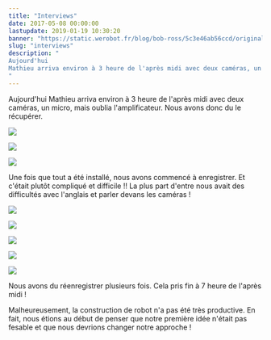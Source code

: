 ```yaml
---
title: "Interviews"
date: 2017-05-08 00:00:00
lastupdate: 2019-01-19 10:30:20
banner: "https://static.werobot.fr/blog/bob-ross/5c3e46ab56ccd/original.jpg"
slug: "interviews"
description: " 
Aujourd'hui 
Mathieu arriva environ à 3 heure de l'après midi avec deux caméras, un micro, mais oublia l'amplificateur. Nous avons donc du le récu
"
---
```

Aujourd'hui 
Mathieu arriva environ à 3 heure de l'après midi avec deux caméras, un micro, mais oublia l'amplificateur. Nous avons donc du le récupérer.

![](https://static.werobot.fr/blog/bob-ross/5c3e46abd12ea/50.jpg)

![](https://static.werobot.fr/blog/bob-ross/5c3e46ac69e66/50.jpg)

![](https://static.werobot.fr/blog/bob-ross/5c3e46ad02525/50.jpg)

Une fois que tout a été installé, nous avons commencé à enregistrer.
Et c'était plutôt compliqué et difficile !!
La plus part d'entre nous avait des difficultés avec l'anglais et parler devans les caméras !

![](https://static.werobot.fr/blog/bob-ross/5c3e46adabdf8/50.jpg)

![](https://static.werobot.fr/blog/bob-ross/5c3e46ab56ccd/50.jpg)

![](https://static.werobot.fr/blog/bob-ross/5c3e46a912c95/50.jpg)

![](https://static.werobot.fr/blog/bob-ross/5c3e46af06d65/50.jpg)

![](https://static.werobot.fr/blog/bob-ross/5c3e46afa5703/50.jpg)

Nous avons du réenregistrer plusieurs fois.
Cela pris fin à 7 heure de l'après midi !

Malheureusement, la construction de robot n'a pas été très productive. En fait, nous étions au début de penser que notre première idée n'était pas fesable et que nous devrions changer notre approche !

    